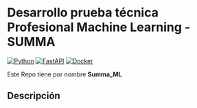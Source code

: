 # Desarrollo prueba técnica Profesional Machine Learning - SUMMA
[![Python](https://img.shields.io/badge/Python-3.10-3776AB?style=for-the-badge&logo=python&logoColor=white&labelColor=3776AB)](https://python.org)
[![FastAPI](https://img.shields.io/badge/FastAPI-009688?style=for-the-badge&logo=fastapi&logoColor=white)](https://fastapi.tiangolo.com/)
[![Docker](https://img.shields.io/badge/Docker-2496ED?style=for-the-badge&logo=docker&logoColor=white)](https://www.docker.com)

Este Repo tiene por nombre **Summa_ML**
## Descripción
